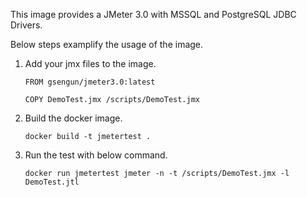 This image provides a JMeter 3.0 with MSSQL and PostgreSQL JDBC Drivers.

Below steps examplify the usage of the image.

1. Add your jmx files to the image.

    ```
    FROM gsengun/jmeter3.0:latest

    COPY DemoTest.jmx /scripts/DemoTest.jmx
    ```

2. Build the docker image.

    ```
    docker build -t jmetertest .
    ```

3. Run the test with below command.

    ```
    docker run jmetertest jmeter -n -t /scripts/DemoTest.jmx -l DemoTest.jtl
    ```
